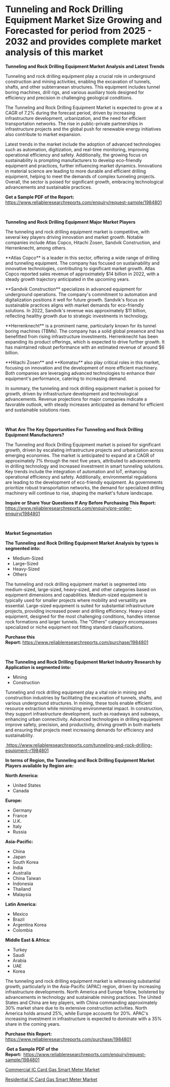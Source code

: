 <p><h1>Tunneling and Rock Drilling Equipment Market Size Growing and Forecasted for period from 2025 - 2032 and provides complete market analysis of this market</h1></p><p><strong>Tunneling and Rock Drilling Equipment Market Analysis and Latest Trends</strong></p>
<p><p>Tunneling and rock drilling equipment play a crucial role in underground construction and mining activities, enabling the excavation of tunnels, shafts, and other subterranean structures. This equipment includes tunnel boring machines, drill rigs, and various auxiliary tools designed for efficiency and precision in challenging geological conditions.</p><p>The Tunneling and Rock Drilling Equipment Market is expected to grow at a CAGR of 7.2% during the forecast period, driven by increasing infrastructure development, urbanization, and the need for efficient transportation networks. The rise in public-private partnerships in infrastructure projects and the global push for renewable energy initiatives also contribute to market expansion.</p><p>Latest trends in the market include the adoption of advanced technologies such as automation, digitization, and real-time monitoring, improving operational efficiency and safety. Additionally, the growing focus on sustainability is prompting manufacturers to develop eco-friendly equipment and practices, further influencing market dynamics. Innovations in material science are leading to more durable and efficient drilling equipment, helping to meet the demands of complex tunneling projects. Overall, the sector is poised for significant growth, embracing technological advancements and sustainable practices.</p></p>
<p><strong>Get a Sample PDF of the Report:&nbsp;</strong> <a href="https://www.reliableresearchreports.com/enquiry/request-sample/1984801?utm_campaign=2192&utm_medium=2&utm_source=Github&utm_content=ia&utm_term=28022025&utm_id=tunneling-and-rock-drilling-equipment">https://www.reliableresearchreports.com/enquiry/request-sample/1984801</a></p>
<p>&nbsp;</p>
<p><strong>Tunneling and Rock Drilling Equipment Major Market Players</strong></p>
<p><p>The tunneling and rock drilling equipment market is competitive, with several key players driving innovation and market growth. Notable companies include Atlas Copco, Hitachi Zosen, Sandvik Construction, and Herrenknecht, among others. </p><p>**Atlas Copco** is a leader in this sector, offering a wide range of drilling and tunneling equipment. The company has focused on sustainability and innovative technologies, contributing to significant market growth. Atlas Copco reported sales revenue of approximately $14 billion in 2022, with a steady growth trajectory anticipated in the upcoming years.</p><p>**Sandvik Construction** specializes in advanced equipment for underground operations. The company's commitment to automation and digitalization positions it well for future growth. Sandvik's focus on sustainable practices aligns with market demands for eco-friendly solutions. In 2022, Sandvik's revenue was approximately $11 billion, reflecting healthy growth due to strategic investments in technology.</p><p>**Herrenknecht** is a prominent name, particularly known for its tunnel boring machines (TBMs). The company has a solid global presence and has benefitted from rising infrastructure investments. Herrenknecht has been expanding its product offerings, which is expected to drive further growth. It has maintained robust performance with an estimated revenue of around $6 billion.</p><p>**Hitachi Zosen** and **Komatsu** also play critical roles in this market, focusing on innovation and the development of more efficient machinery. Both companies are leveraging advanced technologies to enhance their equipment's performance, catering to increasing demand.</p><p>In summary, the tunneling and rock drilling equipment market is poised for growth, driven by infrastructure development and technological advancements. Revenue projections for major companies indicate a favorable outlook, with steady increases anticipated as demand for efficient and sustainable solutions rises.</p></p>
<p>&nbsp;</p>
<p><strong>What Are The Key Opportunities For Tunneling and Rock Drilling Equipment Manufacturers?</strong></p>
<p><p>The Tunneling and Rock Drilling Equipment market is poised for significant growth, driven by escalating infrastructure projects and urbanization across emerging economies. The market is anticipated to expand at a CAGR of approximately 7% through the next five years, attributed to advancements in drilling technology and increased investment in smart tunneling solutions. Key trends include the integration of automation and IoT, enhancing operational efficiency and safety. Additionally, environmental regulations are leading to the development of eco-friendly equipment. As governments prioritize robust transportation networks, the demand for specialized drilling machinery will continue to rise, shaping the market's future landscape.</p></p>
<p><strong>Inquire or Share Your Questions If Any Before Purchasing This Report:</strong> <a href="https://www.reliableresearchreports.com/enquiry/pre-order-enquiry/1984801?utm_campaign=2192&utm_medium=2&utm_source=Github&utm_content=ia&utm_term=28022025&utm_id=tunneling-and-rock-drilling-equipment">https://www.reliableresearchreports.com/enquiry/pre-order-enquiry/1984801</a></p>
<p>&nbsp;</p>
<p><strong>Market Segmentation</strong></p>
<p><strong>The Tunneling and Rock Drilling Equipment Market Analysis by types is segmented into:</strong></p>
<p><ul><li>Medium-Sized</li><li>Large-Sized</li><li>Heavy-Sized</li><li>Others</li></ul></p>
<p><p>The tunneling and rock drilling equipment market is segmented into medium-sized, large-sized, heavy-sized, and other categories based on equipment dimensions and capabilities. Medium-sized equipment is typically used for smaller projects where mobility and versatility are essential. Large-sized equipment is suited for substantial infrastructure projects, providing increased power and drilling efficiency. Heavy-sized equipment, designed for the most challenging conditions, handles intense rock formations and larger tunnels. The "Others" category encompasses specialized or niche equipment not fitting standard classifications.</p></p>
<p><strong>Purchase this Report:&nbsp;</strong><a href="https://www.reliableresearchreports.com/purchase/1984801?utm_campaign=2192&utm_medium=2&utm_source=Github&utm_content=ia&utm_term=28022025&utm_id=tunneling-and-rock-drilling-equipment">https://www.reliableresearchreports.com/purchase/1984801</a></p>
<p>&nbsp;</p>
<p><strong>The Tunneling and Rock Drilling Equipment Market Industry Research by Application is segmented into:</strong></p>
<p><ul><li>Mining</li><li>Construction</li></ul></p>
<p><p>Tunneling and rock drilling equipment play a vital role in mining and construction industries by facilitating the excavation of tunnels, shafts, and various underground structures. In mining, these tools enable efficient resource extraction while minimizing environmental impact. In construction, they support infrastructure development, such as roadways and subways, enhancing urban connectivity. Advanced technologies in drilling equipment improve safety, precision, and productivity, driving growth in both markets and ensuring that projects meet increasing demands for efficiency and sustainability.</p></p>
<p><a href="https://www.reliableresearchreports.com/tunneling-and-rock-drilling-equipment-r1984801?utm_campaign=2192&utm_medium=2&utm_source=Github&utm_content=ia&utm_term=28022025&utm_id=tunneling-and-rock-drilling-equipment">&nbsp;https://www.reliableresearchreports.com/tunneling-and-rock-drilling-equipment-r1984801</a></p>
<p><strong>In terms of Region, the Tunneling and Rock Drilling Equipment Market Players available by Region are:</strong></p>
<p>
    <p> <strong> North America: </strong>
        <ul>
            <li>United States</li>
            <li>Canada</li>
        </ul>
        </p> 
    <p> <strong> Europe: </strong>
        <ul>
            <li>Germany</li>
            <li>France</li>
            <li>U.K.</li>
            <li>Italy</li>
            <li>Russia</li>
        </ul>
        </p> 
    <p> <strong> Asia-Pacific: </strong>
        <ul>
            <li>China</li>
            <li>Japan</li>
            <li>South Korea</li>
            <li>India</li>
            <li>Australia</li>
            <li>China Taiwan</li>
            <li>Indonesia</li>
            <li>Thailand</li>
            <li>Malaysia</li>
        </ul>
        </p> 
    <p> <strong> Latin America: </strong>
        <ul>
            <li>Mexico</li>
            <li>Brazil</li>
            <li>Argentina Korea</li>
            <li>Colombia</li>
        </ul>
        </p> 
    <p> <strong> Middle East & Africa: </strong>
        <ul>
            <li>Turkey</li>
            <li>Saudi</li>
            <li>Arabia</li>
            <li>UAE</li>
            <li>Korea</li>
        </ul>
    </p>
    </p>
<p><p>The tunneling and rock drilling equipment market is witnessing substantial growth, particularly in the Asia-Pacific (APAC) region, driven by increasing infrastructure developments. North America and Europe follow, bolstered by advancements in technology and sustainable mining practices. The United States and China are key players, with China commanding approximately 30% market share due to its extensive construction activities. North America holds around 25%, while Europe accounts for 20%. APAC's increasing investment in infrastructure is expected to dominate with a 35% share in the coming years.</p></p>
<p><strong>Purchase this Report: </strong><a href="https://www.reliableresearchreports.com/purchase/1984801?utm_campaign=2192&utm_medium=2&utm_source=Github&utm_content=ia&utm_term=28022025&utm_id=tunneling-and-rock-drilling-equipment">https://www.reliableresearchreports.com/purchase/1984801</a></p>
<p>&nbsp;<strong>Get a Sample PDF of the Report:&nbsp;&nbsp;</strong><a href="https://www.reliableresearchreports.com/enquiry/request-sample/1984801?utm_campaign=2192&utm_medium=2&utm_source=Github&utm_content=ia&utm_term=28022025&utm_id=tunneling-and-rock-drilling-equipment">https://www.reliableresearchreports.com/enquiry/request-sample/1984801</a></p>
<p><strong></strong></p>
<p><p><a href="https://github.com/unkelummaru8/Market-Research-Report-List-1/blob/main/commercial-ic-card-gas-smart-meter-market.md?utm_campaign=2192&utm_medium=2&utm_source=Github&utm_content=ia&utm_term=28022025&utm_id=tunneling-and-rock-drilling-equipment">Commercial IC Card Gas Smart Meter Market</a></p><p><a href="https://github.com/shrebasokib/Market-Research-Report-List-1/blob/main/residential-ic-card-gas-smart-meter-market.md?utm_campaign=2192&utm_medium=2&utm_source=Github&utm_content=ia&utm_term=28022025&utm_id=tunneling-and-rock-drilling-equipment">Residential IC Card Gas Smart Meter Market</a></p></p>